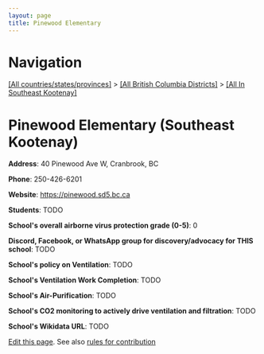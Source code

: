 ```yaml
---
layout: page
title: Pinewood Elementary
---
```

# Navigation

[[All countries/states/provinces]](../../..) > [[All British Columbia Districts]](../..) > [[All In Southeast Kootenay]](..)

# Pinewood Elementary (Southeast Kootenay)

**Address**: 40 Pinewood Ave W, Cranbrook, BC

**Phone**: 250-426-6201

**Website**: <https://pinewood.sd5.bc.ca>

**Students**: TODO

**School's overall airborne virus protection grade (0-5)**: 0

**Discord, Facebook, or WhatsApp group for discovery/advocacy for THIS school**: TODO

**School's policy on Ventilation**: TODO

**School's Ventilation Work Completion**: TODO

**School's Air-Purification**: TODO

**School's CO2 monitoring to actively drive ventilation and filtration**: TODO

**School's Wikidata URL**: TODO


[Edit this page](https://github.com/ventilate-schools/BC/edit/main/./Southeast_Kootenay/Pinewood_Elementary.md). See also [rules for contribution](../../../contribution-rules/)